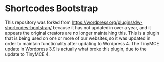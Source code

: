 Shortcodes Bootstrap
====================

This repository was forked from https://wordpress.org/plugins/dw-shortcodes-bootstrap/ because it has not updated in over a year, and it appears the original creators are no longer maintaining this.  This is a plugin that is being used on one or more of our websites, so it was updated in order to maintain functionality after updating to Wordpress 4.  The TinyMCE update in Wordpress 3.9 is actually what broke this plugin, due to the update to TinyMCE 4.